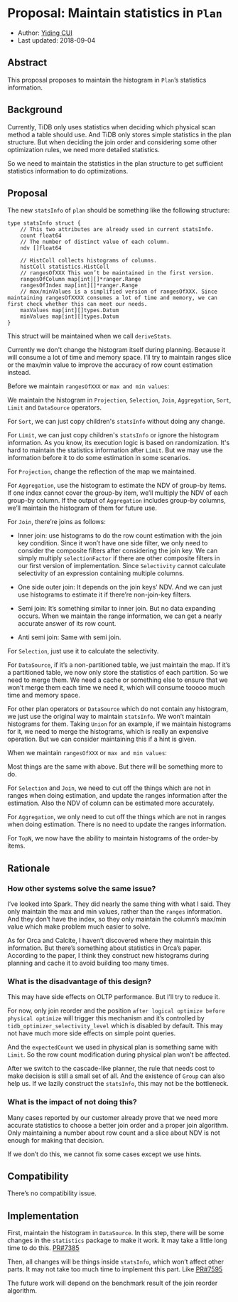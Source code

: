 # Proposal: Maintain statistics in `Plan`

- Author:     [Yiding CUI](https://github.com/winoros)
- Last updated:  2018-09-04

## Abstract

This proposal proposes to maintain the histogram in `Plan`’s statistics information.


## Background

Currently, TiDB only uses statistics when deciding which physical scan method a table should use. And TiDB only stores simple statistics in the plan structure. But when deciding the join order and considering some other optimization rules, we need more detailed statistics.

So we need to maintain the statistics in the plan structure to get sufficient statistics information to do optimizations.

## Proposal

The new `statsInfo` of `plan` should be something like the following structure:

```
type statsInfo struct {
	// This two attributes are already used in current statsInfo.
	count float64
	// The number of distinct value of each column.
	ndv []float64

	// HistColl collects histograms of columns.
	histColl statistics.HistColl
	// rangesOfXXX This won’t be maintained in the first version.
	rangesOfColumn map[int][]*ranger.Range 
	rangesOfIndex map[int][]*ranger.Range
	// max/minValues is a simplified version of rangesOfXXX. Since maintaining rangesOfXXXX consumes a lot of time and memory, we can first check whether this can meet our needs.
	maxValues map[int][]types.Datum
	minValues map[int][]types.Datum
}
```

This struct will be maintained when we call `deriveStats`.

Currently we don't change the histogram itself during planning. Because it will consume a lot of time and memory space. I’ll try to maintain ranges slice or the max/min value to improve the accuracy of row count estimation instead.

Before we maintain `rangesOfXXX` or `max and min values`:

We maintain the histogram in `Projection`, `Selection`, `Join`, `Aggregation`, `Sort`, `Limit` and `DataSource` operators.

For `Sort`, we can just copy children's `statsInfo` without doing any change.

For `Limit`, we can just copy children's `statsInfo` or ignore the histogram information. As you know, its execution logic is based on randomization. It's hard to maintain the statistics information after `Limit`. But we may use the information before it to do some estimation in some scenarios.

For `Projection`, change the reflection of the map we maintained.

For `Aggregation`, use the histogram to estimate the NDV of group-by items. If one index cannot cover the group-by item, we’ll multiply the NDV of each group-by column. If the output of `Aggregation` includes group-by columns, we’ll maintain the histogram of them for future use.

For `Join`, there’re joins as follows:

- Inner join: use histograms to do the row count estimation with the join key condition. Since it won’t have one side filter, we only need to consider the composite filters after considering the join key. We can simply multiply `selectionFactor` if there are other composite filters in our first version of implementation. Since `Selectivity` cannot calculate selectivity of an expression containing multiple columns.

- One side outer join: It depends on the join keys’ NDV. And we can just use histograms to estimate it if there’re non-join-key filters.

- Semi join: It’s something similar to inner join. But no data expanding occurs. When we maintain the range information, we can get a nearly accurate answer of its row count.

- Anti semi join: Same with semi join.

For `Selection`, just use it to calculate the selectivity. 

For `DataSource`, if it’s a non-partitioned table, we just maintain the map. If it’s a partitioned table, we now only store the statistics of each partition. So we need to merge them. We need a cache or something else to ensure that we won’t merge them each time we need it, which will consume tooooo much time and memory space.

For other plan operators or `DataSource` which do not contain any histogram, we just use the original way to maintain `statsInfo`. We won’t maintain histograms for them. Taking `Union` for an example, if we maintain histograms for it, we need to merge the histograms, which is really an expensive operation. But we can consider maintaining this if a hint is given.

When we maintain `rangesOfXXX` or `max and min values`:

Most things are the same with above. But there will be something more to do.

For `Selection` and `Join`, we need to cut off the things which are not in ranges when doing estimation, and update the ranges information after the estimation. Also the NDV of column can be estimated more accurately.

For `Aggregation`, we only need to cut off the things which are not in ranges when doing estimation. There is no need to update the ranges information.

For `TopN`, we now have the ability to maintain histograms of the order-by items.


## Rationale

### How other systems solve the same issue?

I’ve looked into Spark. They did nearly the same thing with what I said. They only maintain the max and min values, rather than the `ranges` information. And they don’t have the index, so they only maintain the column’s max/min value which make problem much easier to solve.

As for Orca and Calcite, I haven’t discovered where they maintain this information. But there’s something about statistics in Orca’s paper. According to the paper, I think they construct new histograms during planning and cache it to avoid building too many times.

### What is the disadvantage of this design?

This may have side effects on OLTP performance. But I’ll try to reduce it.
 
For now, only join reorder and the position `after logical optimize before physical optimize` will trigger this mechanism and it’s controlled by `tidb_optimizer_selectivity_level` which is disabled by default. This may not have much more side effects on simple point queries.

And the `expectedCount` we used in physical plan is something same with `Limit`. So the row count modification during physical plan won’t be affected.

After we switch to the cascade-like planner, the rule that needs cost to make decision is still a small set of all. And the existence of `Group` can also help us. If we lazily construct the `statsInfo`, this may not be the bottleneck.

### What is the impact of not doing this?

Many cases reported by our customer already prove that we need more accurate statistics to choose a better join order and a proper join algorithm. Only maintaining a number about row count and a slice about NDV is not enough for making that decision.

If we don’t do this, we cannot fix some cases except we use hints.

## Compatibility

There’s no compatibility issue.

## Implementation

First, maintain the histogram in `DataSource`. In this step, there will be some changes in the `statistics` package to make it work. It may take a little long time to do this. [PR#7385](https://github.com/pingcap/tidb/pull/7385)

Then, all changes will be things inside `statsInfo`, which won’t affect other parts. It may not take too much time to implement this part. Like [PR#7595](https://github.com/pingcap/tidb/pull/7595)

The future work will depend on the benchmark result of the join reorder algorithm.
